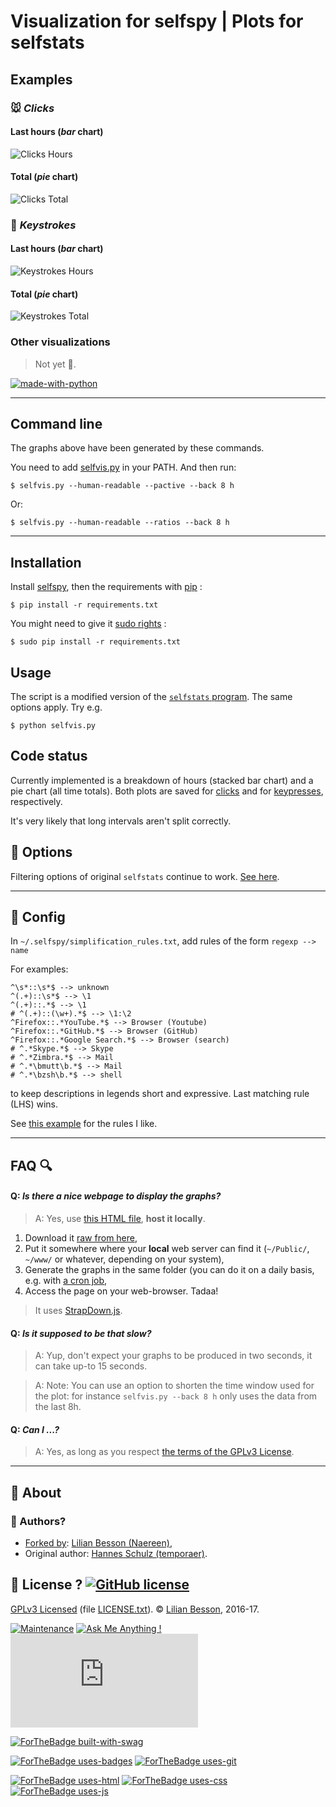 # Visualization for selfspy | Plots for selfstats
## Examples
### :mouse: *Clicks*
#### Last hours (*bar* chart)
![Clicks Hours](clicks-hours.png)

#### Total (*pie* chart)
![Clicks Total](clicks-total.png)

### :musical_keyboard: *Keystrokes*
#### Last hours (*bar* chart)
![Keystrokes Hours](keystrokes-hours.png)

#### Total (*pie* chart)
![Keystrokes Total](keystrokes-total.png)

### Other visualizations
> Not yet :santa:.

[![made-with-python](https://img.shields.io/badge/Made%20with-Python-1f425f.svg)](https://www.python.org/)

----

## Command line
The graphs above have been generated by these commands.

You need to add [selfvis.py](./selfvis.py) in your PATH.
And then run:

    $ selfvis.py --human-readable --pactive --back 8 h

Or:

    $ selfvis.py --human-readable --ratios --back 8 h

----

## Installation
Install [selfspy](https://github.com/gurgeh/selfspy), then the requirements with [pip](http://www.pip-installer.org/) :

    $ pip install -r requirements.txt

You might need to give it [sudo rights](https://help.ubuntu.com/community/RootSudo) :

    $ sudo pip install -r requirements.txt

## Usage
The script is a modified version of the [`selfstats` program](https://github.com/gurgeh/selfspy#example-statistics).
The same options apply. Try e.g.

    $ python selfvis.py

## Code status
Currently implemented is a breakdown of hours (stacked bar chart) and a pie
chart (all time totals).
Both plots are saved for [clicks](clicks-total.png) and for [keypresses](keystrokes-total.png), respectively.

It's very likely that long intervals aren't split correctly.

## :wrench: Options
Filtering options of original `selfstats` continue to work.
[See here](https://github.com/gurgeh/selfspy#selfstats-reference).

----

## :memo: Config
In  `~/.selfspy/simplification_rules.txt`, add rules of the form
``regexp --> name``

For examples:

    ^\s*::\s*$ --> unknown
    ^(.+)::\s*$ --> \1
    ^(.+)::.*$ --> \1
    # ^(.+)::(\w+).*$ --> \1:\2
    ^Firefox::.*YouTube.*$ --> Browser (Youtube)
    ^Firefox::.*GitHub.*$ --> Browser (GitHub)
    ^Firefox::.*Google Search.*$ --> Browser (search)
    # ^.*Skype.*$ --> Skype
    # ^.*Zimbra.*$ --> Mail
    # ^.*\bmutt\b.*$ --> Mail
    # ^.*\bzsh\b.*$ --> shell

to keep descriptions in legends short and expressive.
Last matching rule (LHS) wins.

See [this example](./simplification_rules.txt) for the rules I like.

----

## FAQ :mag:
#### Q: *Is there a nice webpage to display the graphs?*
> A: Yes, use [this HTML file](./selfvis.html), **host it locally**.

1. Download it [raw from here](https://cdn.rawgit.com/Naereen/selfspy-vis/master/selfvis.html),
2. Put it somewhere where your **local** web server can find it (``~/Public/``, ``~/www/`` or whatever, depending on your system),
3. Generate the graphs in the same folder (you can do it on a daily basis, e.g. with [a cron job](https://help.ubuntu.com/community/CronHowto),
4. Access the page on your web-browser. Tadaa!

> It uses [StrapDown.js](https://github.com/Naereen/StrapDown.js).

#### Q: *Is it supposed to be that slow?*
> A: Yup, don't expect your graphs to be produced in two seconds, it can take up-to 15 seconds.

> A: Note: You can use an option to shorten the time window used for the plot: for instance ``selfvis.py --back 8 h`` only uses the data from the last 8h.

#### Q: *Can I ...?*
> A: Yes, as long as you respect [the terms of the GPLv3 License](./LICENSE).

----

## :information_desk_person: About
### :pencil: Authors?
- [Forked by](https://github.com/Naereen/selfspy-vis/): [Lilian Besson (Naereen)](https://github.com/Naereen/),
- Original author: [Hannes Schulz (temporaer)](https://github.com/temporaer/selfspy-vis).

## :scroll: License ? [![GitHub license](https://img.shields.io/github/license/Naereen/selfspy-vis.svg)](https://github.com/Naereen/selfspy-vis/blob/master/LICENSE)
[GPLv3 Licensed](http://perso.crans.org/besson/LICENSE.html) (file [LICENSE.txt](LICENSE.txt)).
© [Lilian Besson](https://GitHub.com/Naereen), 2016-17.

[![Maintenance](https://img.shields.io/badge/Maintained%3F-no-red.svg)](https://GitHub.com/Naereen/selfspy-vis/graphs/commit-activity)
[![Ask Me Anything !](https://img.shields.io/badge/Ask%20me-anything-1abc9c.svg)](https://GitHub.com/Naereen/ama)
[![Analytics](https://ga-beacon.appspot.com/UA-38514290-17/github.com/Naereen/selfspy-vis/README.md?pixel)](https://GitHub.com/Naereen/selfspy-vis/)

[![ForTheBadge built-with-swag](http://ForTheBadge.com/images/badges/built-with-swag.svg)](https://GitHub.com/Naereen/)

[![ForTheBadge uses-badges](http://ForTheBadge.com/images/badges/uses-badges.svg)](http://ForTheBadge.com)
[![ForTheBadge uses-git](http://ForTheBadge.com/images/badges/uses-git.svg)](https://GitHub.com/)

[![ForTheBadge uses-html](http://ForTheBadge.com/images/badges/uses-html.svg)](http://ForTheBadge.com)
[![ForTheBadge uses-css](http://ForTheBadge.com/images/badges/uses-css.svg)](http://ForTheBadge.com)
[![ForTheBadge uses-js](http://ForTheBadge.com/images/badges/uses-js.svg)](http://ForTheBadge.com)
